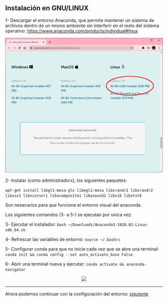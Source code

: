 ## Instalación en GNU/LINUX

1- Descargar el entorno Anaconda, que permite mantener un sistema de archivos dentro de un mismo ambiente sin interferir en el resto del sistema operativo: https://www.anaconda.com/products/individual#linux

<div>
<p align="center">
<img src="figures/Linux-1.PNG"  width="800px"/>
</p>
</div>

2- Instalar (como administradorx), los siguientes paquetes:

```apt-get install libgl1-mesa-glx libegl1-mesa libxrandr2 libxrandr2 libxss1 libxcursor1 libxcomposite1 libasound2 libxi6 libxtst6```

Son nesecarios para que funcione el entorno visual del anaconda.

Los siguientes comandos (3- a 5-) se ejecutan por unica vez:

3- Ejecutar el instalador: ```bash ~/Downloads/Anaconda3-2020.02-Linux-x86_64.sh```

4- Refrescar las variables de entorno: ```source ~/.bashrc```

5- Configurar conda para que no inicie cada vez que se abre una terminal: ```conda init && conda config --set auto_activate_base False```

6- Abrir una terminal nueva y ejecutar: ```conda activate && anaconda-navigator```

<div>
<p align="center">
<img src="figures/Linux-2.PNG"  width="800px"/>
</p>
</div>

---

Ahora podemos continuar con la configuración del entorno: [siguiente](configuracion-entorno.md)
